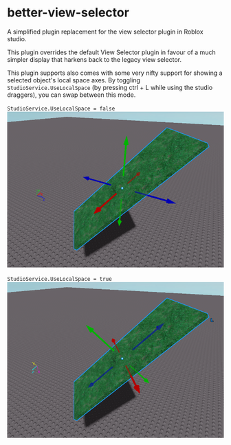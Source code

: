 # better-view-selector

A simplified plugin replacement for the view selector plugin in Roblox studio.

This plugin overrides the default View Selector plugin in favour of a much simpler display that harkens back to the legacy view selector.

This plugin supports also comes with some very nifty support for showing a selected object's local space axes. By toggling `StudioService.UseLocalSpace` (by pressing ctrl + L while using the studio draggers), you can swap between this mode.

`StudioService.UseLocalSpace = false`
![](imgs/worldSpace.png)

`StudioService.UseLocalSpace = true`
![](imgs/objectSpace.png)
